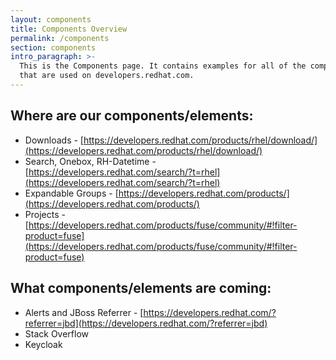 ```yaml
---
layout: components
title: Components Overview
permalink: /components
section: components
intro_paragraph: >-
  This is the Components page. It contains examples for all of the components
  that are used on developers.redhat.com.
---
```


Where are our components/elements:
----------------------------------
- Downloads - [https://developers.redhat.com/products/rhel/download/](https://developers.redhat.com/products/rhel/download/)
- Search, Onebox, RH-Datetime - [https://developers.redhat.com/search/?t=rhel](https://developers.redhat.com/search/?t=rhel)
- Expandable Groups - [https://developers.redhat.com/products/](https://developers.redhat.com/products/)
- Projects - [https://developers.redhat.com/products/fuse/community/#!filter-product=fuse](https://developers.redhat.com/products/fuse/community/#!filter-product=fuse)

What components/elements are coming:
-------------------------------------
- Alerts and JBoss Referrer - [https://developers.redhat.com/?referrer=jbd](https://developers.redhat.com/?referrer=jbd)
- Stack Overflow
- Keycloak
